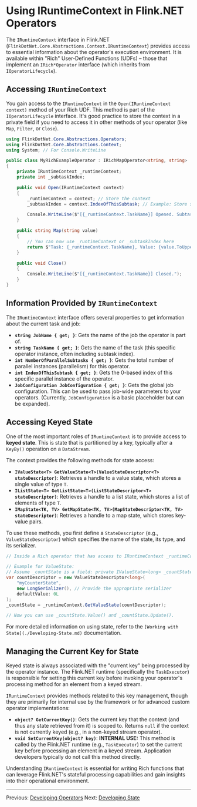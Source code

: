 # Using IRuntimeContext in Flink.NET Operators

The `IRuntimeContext` interface in Flink.NET (`FlinkDotNet.Core.Abstractions.Context.IRuntimeContext`) provides access to essential information about the operator's execution environment. It is available within "Rich" User-Defined Functions (UDFs) – those that implement an `IRich*Operator` interface (which inherits from `IOperatorLifecycle`).

## Accessing `IRuntimeContext`

You gain access to the `IRuntimeContext` in the `Open(IRuntimeContext context)` method of your Rich UDF. This method is part of the `IOperatorLifecycle` interface. It's good practice to store the context in a private field if you need to access it in other methods of your operator (like `Map`, `Filter`, or `Close`).

```csharp
using FlinkDotNet.Core.Abstractions.Operators;
using FlinkDotNet.Core.Abstractions.Context;
using System; // For Console.WriteLine

public class MyRichExampleOperator : IRichMapOperator<string, string>
{
    private IRuntimeContext _runtimeContext;
    private int _subtaskIndex;

    public void Open(IRuntimeContext context)
    {
        _runtimeContext = context; // Store the context
        _subtaskIndex = context.IndexOfThisSubtask; // Example: Store specific info

        Console.WriteLine($"[{_runtimeContext.TaskName}] Opened. Subtask Index: {_subtaskIndex}");
    }

    public string Map(string value)
    {
        // You can now use _runtimeContext or _subtaskIndex here
        return $"Task: {_runtimeContext.TaskName}, Value: {value.ToUpper()}";
    }

    public void Close()
    {
        Console.WriteLine($"[{_runtimeContext.TaskName}] Closed.");
    }
}
```

## Information Provided by `IRuntimeContext`

The `IRuntimeContext` interface offers several properties to get information about the current task and job:

*   **`string JobName { get; }`**: Gets the name of the job the operator is part of.
*   **`string TaskName { get; }`**: Gets the name of the task (this specific operator instance, often including subtask index).
*   **`int NumberOfParallelSubtasks { get; }`**: Gets the total number of parallel instances (parallelism) for this operator.
*   **`int IndexOfThisSubtask { get; }`**: Gets the 0-based index of this specific parallel instance of the operator.
*   **`JobConfiguration JobConfiguration { get; }`**: Gets the global job configuration. This can be used to pass job-wide parameters to your operators. (Currently, `JobConfiguration` is a basic placeholder but can be expanded).

## Accessing Keyed State

One of the most important roles of `IRuntimeContext` is to provide access to **keyed state**. This is state that is partitioned by a key, typically after a `KeyBy()` operation on a `DataStream`.

The context provides the following methods for state access:

*   **`IValueState<T> GetValueState<T>(ValueStateDescriptor<T> stateDescriptor)`**: Retrieves a handle to a value state, which stores a single value of type `T`.
*   **`IListState<T> GetListState<T>(ListStateDescriptor<T> stateDescriptor)`**: Retrieves a handle to a list state, which stores a list of elements of type `T`.
*   **`IMapState<TK, TV> GetMapState<TK, TV>(MapStateDescriptor<TK, TV> stateDescriptor)`**: Retrieves a handle to a map state, which stores key-value pairs.

To use these methods, you first define a `StateDescriptor` (e.g., `ValueStateDescriptor`) which specifies the name of the state, its type, and its serializer.

```csharp
// Inside a Rich operator that has access to IRuntimeContext _runtimeContext;

// Example for ValueState:
// Assume _countState is a field: private IValueState<long> _countState;
var countDescriptor = new ValueStateDescriptor<long>(
    "myCounterState",
    new LongSerializer(), // Provide the appropriate serializer
    defaultValue: 0L
);
_countState = _runtimeContext.GetValueState(countDescriptor);

// Now you can use _countState.Value() and _countState.Update().
```

For more detailed information on using state, refer to the `[Working with State](./Developing-State.md)` documentation.

## Managing the Current Key for State

Keyed state is always associated with the "current key" being processed by the operator instance. The Flink.NET runtime (specifically the `TaskExecutor`) is responsible for setting this current key before invoking your operator's processing method for an element from a keyed stream.

`IRuntimeContext` provides methods related to this key management, though they are primarily for internal use by the framework or for advanced custom operator implementations:

*   **`object? GetCurrentKey()`**: Gets the current key that the context (and thus any state retrieved from it) is scoped to. Returns `null` if the context is not currently keyed (e.g., in a non-keyed stream operator).
*   **`void SetCurrentKey(object? key)`**: **INTERNAL USE:** This method is called by the Flink.NET runtime (e.g., `TaskExecutor`) to set the current key before processing an element in a keyed stream. Application developers typically do not call this method directly.

Understanding `IRuntimeContext` is essential for writing Rich functions that can leverage Flink.NET's stateful processing capabilities and gain insights into their operational environment.

---
Previous: [Developing Operators](./Developing-Operators.md)
Next: [Developing State](./Developing-State.md)
